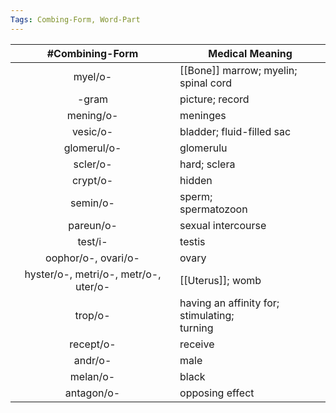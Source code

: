 ```yaml
---
Tags: Combing-Form, Word-Part
---
```


|            #Combining-Form            | Medical Meaning                                 |
| :-----------------------------------: | ----------------------------------------------- |
|                myel/o-                | [[Bone]] marrow; myelin;<br>spinal cord             |
|                 -gram                 | picture; record                                 |
|               mening/o-               | meninges                                        |
|               vesic/o-                | bladder; fluid-filled sac                       |
|              glomerul/o-              | glomerulu                                       |
|               scler/o-                | hard; sclera                                    |
|               crypt/o-                | hidden                                          |
|               semin/o-                | sperm;<br>spermatozoon                          |
|               pareun/o-               | sexual intercourse                              |
|                test/i-                | testis                                          |
|          oophor/o-, ovari/o-          | ovary                                           |
| hyster/o-, metri/o-, metr/o-, uter/o- | [[Uterus]]; womb                                    |
|                trop/o-                | having an affinity for; stimulating;<br>turning |
|               recept/o-               | receive                                         |
|                andr/o-                | male                                            |
|               melan/o-                | black                                           |
|              antagon/o-               | opposing effect                                 |
